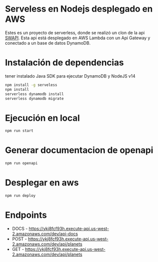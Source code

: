 # Serveless en Nodejs desplegado en AWS
Estes es un proyecto de serverless, donde se realizó un clon de la api [SWAPI](https://swapi.dev/).
Esta api está desplegado en AWS Lambda con un Api Gateway y conectado 
a un base de datos DynamoDB.


# Instalación de dependencias
tener instalado Java SDK para ejecutar DynamoDB y NodeJS v14
```bash
npm install -g serveless
npm install
serverless dynamodb install
serverless dynamodb migrate
```

# Ejecución en local
```bash
npm run start
```

# Generar documentacion de openapi
```bash
npm run openapi
```

# Desplegar en aws
```bash
npm run deploy
```

# Endpoints
- DOCS - https://ykj8fcf93h.execute-api.us-west-2.amazonaws.com/dev/api-docs
- POST - https://ykj8fcf93h.execute-api.us-west-2.amazonaws.com/dev/api/planets
- GET - https://ykj8fcf93h.execute-api.us-west-2.amazonaws.com/dev/api/planets
